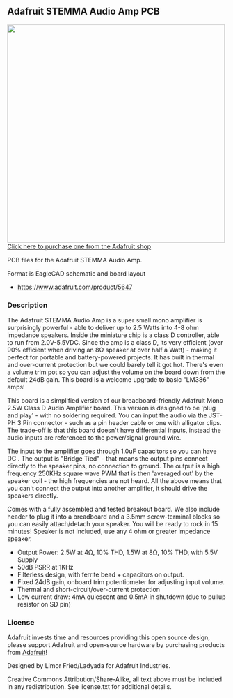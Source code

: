 ## Adafruit STEMMA Audio Amp PCB

<a href="http://www.adafruit.com/products/5647"><img src="assets/5647.jpg?raw=true" width="500px"><br/>
Click here to purchase one from the Adafruit shop</a>

PCB files for the Adafruit STEMMA Audio Amp. 

Format is EagleCAD schematic and board layout
* https://www.adafruit.com/product/5647

### Description

The Adafruit STEMMA Audio Amp is a super small mono amplifier is surprisingly powerful - able to deliver up to 2.5 Watts into 4-8 ohm impedance speakers. Inside the miniature chip is a class D controller, able to run from 2.0V-5.5VDC. Since the amp is a class D, its very efficient (over 90% efficient when driving an 8Ω speaker at over half a Watt) - making it perfect for portable and battery-powered projects. It has built in thermal and over-current protection but we could barely tell it got hot. There's even a volume trim pot so you can adjust the volume on the board down from the default 24dB gain. This board is a welcome upgrade to basic "LM386" amps!

This board is a simplified version of our breadboard-friendly Adafruit Mono 2.5W Class D Audio Amplifier board. This version is designed to be 'plug and play' - with no soldering required. You can input the audio via the JST-PH 3 Pin connector - such as a pin header cable or one with alligator clips. The trade-off is that this board doesn't have differential inputs, instead the audio inputs are referenced to the power/signal ground wire.

The input to the amplifier goes through 1.0uF capacitors so you can have DC . The output is "Bridge Tied" - that means the output pins connect directly to the speaker pins, no connection to ground. The output is a high frequency 250KHz square wave PWM that is then 'averaged out' by the speaker coil - the high frequencies are not heard. All the above means that you can't connect the output into another amplifier, it should drive the speakers directly.

Comes with a fully assembled and tested breakout board. We also include header to plug it into a breadboard and a 3.5mm screw-terminal blocks so you can easily attach/detach your speaker. You will be ready to rock in 15 minutes! Speaker is not included, use any 4 ohm or greater impedance speaker.

* Output Power: 2.5W at 4Ω, 10% THD, 1.5W at 8Ω, 10% THD, with 5.5V Supply
* 50dB PSRR at 1KHz
* Filterless design, with ferrite bead + capacitors on output.
* Fixed 24dB gain, onboard trim potentiometer for adjusting input volume.
* Thermal and short-circuit/over-current protection
* Low current draw: 4mA quiescent and 0.5mA in shutdown (due to pullup resistor on SD pin)


### License

Adafruit invests time and resources providing this open source design, please support Adafruit and open-source hardware by purchasing products from [Adafruit](https://www.adafruit.com)!

Designed by Limor Fried/Ladyada for Adafruit Industries.

Creative Commons Attribution/Share-Alike, all text above must be included in any redistribution. 
See license.txt for additional details.
